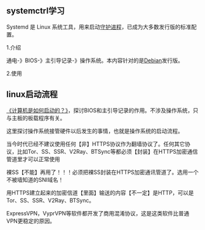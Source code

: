 

## systemctrl学习

Systemd 是 Linux 系统工具，用来启动[守护进程](http://www.ruanyifeng.com/blog/2016/02/linux-daemon.html)，已成为大多数发行版的标准配置。

1.介绍

通电-》BIOS-》主引导记录-》操作系统。本内容针对的是[Debian](http://en.wikipedia.org/wiki/Debian)发行版。



2.使用







## linux启动流程

[《计算机是如何启动的？》](http://www.ruanyifeng.com/blog/2013/02/booting.html)，探讨BIOS和主引导记录的作用。不涉及操作系统，只与主板的板载程序有关。

这里探讨操作系统接管硬件以后发生的事情，也就是操作系统的启动流程。





当今时代已经不建议使用任何【非】HTTPS协议作为翻墙协议了。任何其它协议，比如Tor、SS、SSR、V2Ray、BTSync等都必须【封装】在HTTPS加密通信管道里才可以正常使用

裸SS【不能】再用了！！！必须把裸SS封装在HTTPS加密通讯管道了。选用一个不被墙知道的SNI域名！

用HTTPS建立起来的加密信道【里面】输送的内容【不一定】是HTTP，可以是Tor、SS、SSR、V2Ray、BTSync。

ExpressVPN，VyprVPN等软件都开发了商用混淆协议，这是这类软件比普通VPN更稳定的原因。







































































